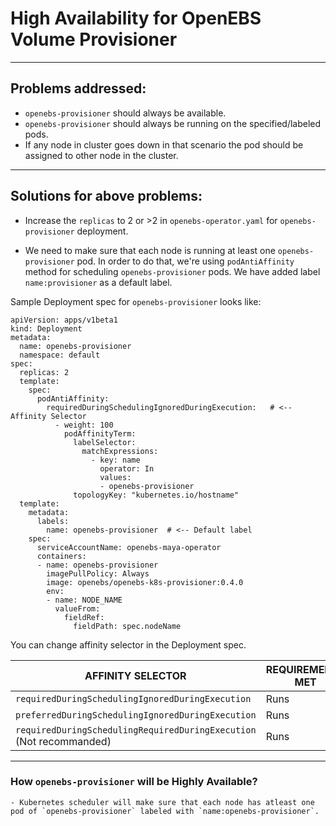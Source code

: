 # High Availability for OpenEBS Volume Provisioner
---
## Problems addressed:

- `openebs-provisioner` should always be available.
- `openebs-provisioner` should always be running on the specified/labeled pods. 
- If any node in cluster goes down in that scenario the pod should be assigned to other node in the cluster.
---
## Solutions for above problems: 


- Increase the `replicas` to 2 or >2 in `openebs-operator.yaml` for `openebs-provisioner` deployment. 


- We need to make sure that each node is running at least one  `openebs-provisioner` pod. In order to do that, we're using `podAntiAffinity` method for scheduling `openebs-provisioner` pods. We have added label `name:provisioner` as a default label. 

Sample Deployment spec for `openebs-provisioner` looks like: 

```
apiVersion: apps/v1beta1
kind: Deployment
metadata:
  name: openebs-provisioner
  namespace: default
spec:
  replicas: 2
  template:
    spec:
      podAntiAffinity:
        requiredDuringSchedulingIgnoredDuringExecution:   # <-- Affinity Selector 
          - weight: 100
            podAffinityTerm:
              labelSelector:
                matchExpressions:
                  - key: name
                    operator: In
                    values:
                    - openebs-provisioner
              topologyKey: "kubernetes.io/hostname"
  template:
    metadata:
      labels:
        name: openebs-provisioner  # <-- Default label
    spec:
      serviceAccountName: openebs-maya-operator
      containers:
      - name: openebs-provisioner
        imagePullPolicy: Always
        image: openebs/openebs-k8s-provisioner:0.4.0
        env:
        - name: NODE_NAME
          valueFrom:
            fieldRef:
              fieldPath: spec.nodeName

```


You can change affinity selector in the Deployment spec.


| AFFINITY SELECTOR | 	REQUIREMENTS MET  |  REQUIREMENTS NOT MET | REQUIREMENTS LOST | 
|---|---|--- | --- |
|`requiredDuringSchedulingIgnoredDuringExecution`  | Runs | Fails | Keeps Running |
|`preferredDuringSchedulingIgnoredDuringExecution` |	Runs |	Runs |	Keeps Running|
|`requiredDuringSchedulingRequiredDuringExecution` (Not recommanded) |	Runs |	Fails | Fails|

---

### How `openebs-provisioner` will be Highly Available?
 
	- Kubernetes scheduler will make sure that each node has atleast one pod of `openebs-provisioner` labeled with `name:openebs-provisioner`.

